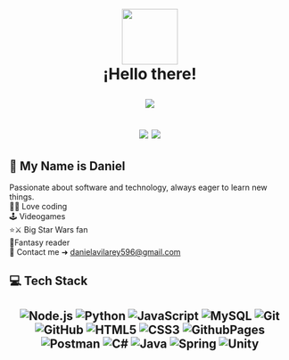 <h1 align="center">
    <br>
    <img decoding="async" src="https://media0.giphy.com/media/v1.Y2lkPTc5MGI3NjExYmxhZjg5Znk1YjViMTFiYWZvaGwzdzZiYjN1ZjE4czVhNzJtdDE4cyZlcD12MV9pbnRlcm5hbF9naWZfYnlfaWQmY3Q9cw/fHFY9R9aP76BPF5Fso/giphy.webp" width="100px"/>
    <br>
    ¡Hello there!

  [![](https://visitcount.itsvg.in/api?id=KingDaniel596&label=Profile%20Views&color=3&icon=5&pretty=false)](https://visitcount.itsvg.in)
  <br>

[![](https://img.shields.io/badge/Discord-7289DA?style=for-the-badge&logo=discord&logoColor=white&labelColor=4752C4&color=4752C4)](https://discordapp.com/users/kingdaniel596)
    [![](https://img.shields.io/badge/LinkedIn-0077B5?style=for-the-badge&logo=linkedin&logoColor=white)](https://www.linkedin.com/in/daniel-avila-rey/)

</h1>

## 🚀 My Name is Daniel
Passionate about software and technology, always eager to learn new things.<br>
👨‍💻 Love coding <br>
🕹️ Videogames <br>
⭐️⚔️ Big Star Wars fan <br>
📖Fantasy reader <br>
📧 Contact me ➜ [danielavilarey596@gmail.com](mailto:danielavilarey596@gmail.com)<br>

## 💻 Tech Stack
<h2 align="center">

![Node.js](https://img.shields.io/badge/Node.js-green?style=flat&logo=nodedotjs&logoColor=gray) ![Python](https://img.shields.io/badge/Python-3670A0?style=flat&logo=python&logoColor=ffdd54) ![JavaScript](https://img.shields.io/badge/JavaScript-%23323330.svg?style=flat&logo=javascript&logoColor=%23F7DF1E) ![MySQL](https://img.shields.io/badge/MySQL-4479A1.svg?style=flat&logo=mysql&logoColor=white) ![Git](https://img.shields.io/badge/Git-%23F05033.svg?style=flat&logo=git&logoColor=white) ![GitHub](https://img.shields.io/badge/Github-%23121011.svg?style=flat&logo=github&logoColor=white) ![HTML5](https://img.shields.io/badge/HTML5-%23E34F26.svg?style=flat&logo=html5&logoColor=white) ![CSS3](https://img.shields.io/badge/CSS3-%231572B6.svg?style=flat&logo=css3&logoColor=white) ![GithubPages](https://img.shields.io/badge/Github%20Pages-121013?style=flat&logo=github&logoColor=white) ![Postman](https://img.shields.io/badge/Postman-FF6C37?style=flat&logo=postman&logoColor=white) ![C#](https://img.shields.io/badge/C%23-239120?style=flat&logo=c-sharp&logoColor=white) ![Java](https://img.shields.io/badge/Java-ED8B00?style=flat&logo=openjdk&logoColor=white) ![Spring](https://img.shields.io/badge/Spring-6DB33F?style=flat&logo=spring&logoColor=white) ![Unity](https://img.shields.io/badge/Unity-100000?style=flat&logo=unity&logoColor=white)

<!--
<h2>
## 📊 GitHub Stats
<h2 align="center">

  ![](https://github-readme-stats.vercel.app/api/top-langs/?username=danielmaavre&theme=tokyonight&hide_border=false&include_all_commits=true&count_private=false&layout=compact)<br/><br/>
  ![](https://github-readme-stats.vercel.app/api?username=danielmaavre&theme=tokyonight&hide_border=false&include_all_commits=true&count_private=false)<br/><br/>
  ![](https://github-readme-streak-stats.herokuapp.com/?user=danielmaavre&theme=tokyonight&hide_border=false)
</h2>
-->
